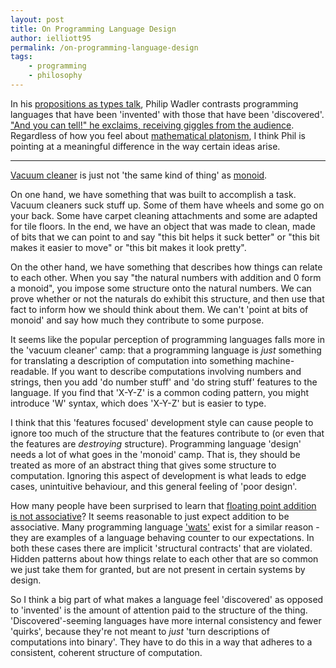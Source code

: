 ```yaml
---
layout: post
title: On Programming Language Design
author: ielliott95
permalink: /on-programming-language-design
tags:
    - programming
    - philosophy
---
```


In his [propositions as types
talk](https://www.youtube.com/watch?v=IOiZatlZtGU), Philip Wadler contrasts
programming languages that have been 'invented' with those that have been
'discovered'. ["And you can tell!" he exclaims, receiving giggles from the
audience](https://www.youtube.com/watch?v=IOiZatlZtGU&t=28m12s). Regardless of
how you feel about [mathematical
platonism](https://en.wikipedia.org/wiki/Philosophy_of_mathematics#Platonism),
I think Phil is pointing at a meaningful difference in the way certain ideas
arise.

--- 

[Vacuum cleaner](https://en.wikipedia.org/wiki/Vacuum_cleaner) is just not 'the
same kind of thing' as [monoid](https://en.wikipedia.org/wiki/Monoid).

On one hand, we have something that was built to accomplish a task. Vacuum cleaners
suck stuff up. Some of them have wheels and some go on your back. Some have
carpet cleaning attachments and some are adapted for tile floors. In the end, we
have an object that was made to clean, made of bits that we can point to and say
"this bit helps it suck better" or "this bit makes it easier to move" or "this
bit makes it look pretty".

On the other hand, we have something that describes how things can relate to
each other. When you say "the natural numbers with addition and 0 form a
monoid", you impose some structure onto the natural numbers. We can prove
whether or not the naturals do exhibit this structure, and then use that fact to
inform how we should think about them. We can't 'point at bits of monoid' and
say how much they contribute to some purpose.

It seems like the popular perception of programming languages falls more in the
'vacuum cleaner' camp: that a programming language is *just* something for
translating a description of computation into something machine-readable. If you
want to describe computations involving numbers and strings, then you add 'do
number stuff' and 'do string stuff' features to the language. If you find that
'X-Y-Z' is a common coding pattern, you might introduce 'W' syntax, which does
'X-Y-Z' but is easier to type.

I think that this 'features focused' development style can cause people to
ignore too much of the structure that the features contribute to
(or even that the features are *destroying* structure).
Programming language 'design' needs a lot of what goes in the 'monoid' camp. That
is, they should be treated as more of an abstract thing that gives some
structure to computation. Ignoring this aspect of development is what leads to
edge cases, unintuitive behaviour, and this general feeling of 'poor design'.

How many people have been surprised to learn that [floating point addition is not
associative](http://www.walkingrandomly.com/?p=5380)? It seems reasonable to
just expect addition to be associative. Many programming language
['wats'](https://www.destroyallsoftware.com/talks/wat) exist for a similar
reason - they are examples of a language behaving counter to our expectations.
In both these cases there are implicit 'structural contracts' that are violated.
Hidden patterns about how things relate to each other that are so common we just take
them for granted, but are not present in certain systems by design.

So I think a big part of what makes a language feel 'discovered' as opposed to
'invented' is the amount of attention paid to the structure of the thing.
'Discovered'-seeming languages have more internal consistency and fewer
'quirks', because they're not meant to *just* 'turn descriptions of computations
into binary'. They have to do this in a way that adheres to a consistent,
coherent structure of computation.
